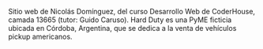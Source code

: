 Sitio web de Nicolás Domínguez, del curso Desarrollo Web de CoderHouse, camada 13665 (tutor: Guido Caruso). Hard Duty es una PyME ficticia ubicada en Córdoba, Argentina, que se dedica a la venta de vehículos pickup americanos.
